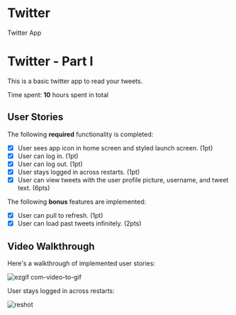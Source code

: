 # Twitter
 Twitter App

# Twitter - Part I

This is a basic twitter app to read your tweets.

Time spent: **10** hours spent in total

## User Stories

The following **required** functionality is completed:

- [X] User sees app icon in home screen and styled launch screen. (1pt)
- [X] User can log in. (1pt)
- [X] User can log out. (1pt)
- [X] User stays logged in across restarts. (1pt)
- [X] User can view tweets with the user profile picture, username, and tweet text. (6pts)

The following **bonus** features are implemented:

- [X] User can pull to refresh. (1pt)
- [X] User can load past tweets infinitely. (2pts)

## Video Walkthrough

Here's a walkthrough of implemented user stories:


![ezgif com-video-to-gif](https://user-images.githubusercontent.com/88856401/134982814-c50b57ef-b93b-4a63-a22e-788ea212ccb9.gif)


User stays logged in across restarts:

![reshot](https://user-images.githubusercontent.com/88856401/135547679-7734a0f0-cc49-4003-840f-eb3cfbc55dab.gif)



